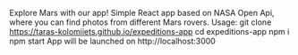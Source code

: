 Explore Mars with our app!
Simple React app based on NASA Open Api, where you can find photos from different Mars rovers.
Usage: git clone https://taras-kolomiiets.github.io/expeditions-app 
cd expeditions-app 
npm i npm start 
App will be launched on http://localhost:3000

